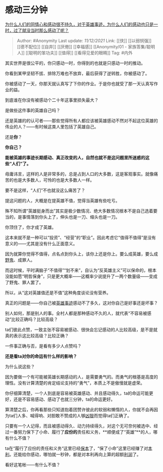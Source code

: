# 感动三分钟
[为什么人们的同情心和感动很不持久，对于英雄事迹，为什么人们的感动也只是一时，过了就没当时那么感动了呢？](https://www.zhihu.com/question/502308703/answer/2258072985)

> Author: #Anonymity
> Last update: *11/12/2021*
> Link: [[侠]] [[以弱悯强]] [[德不配位]] [[自弃]] [[厌倦]] [[幸福感]] [[Anonymity/01 - 家族答集/聪明人]] [[聪明的笨功夫]]  [[值得]] [[看得见爱的眼睛]]
> Tag: #内外

其实世界是很公平的，你只感动一时，你得到的也就是只感动一时的推动。

你看到某甲坚韧不拔、排除万难也不放弃，最后获得了逆转胜，你被感动了。

你被感动了一天，你那天就认真写了下你的作业。于是你也就受了那一天认真写作业的益。

到底谁在你没有被感动个二十年这事里损失最大？

是做些这件事的英雄自己吗？

还是英雄的的认可者——那些觉得所有人都应该被英雄感动不然对不起这位英雄的伟业的人？——有时候这类人里包括了英雄自己。

还是**你**？

**你自己？**

**能被英雄的事迹长期感动、真正改变的人，自然也就不是这问题里所迷惑的这些“人们”了。**

毋庸讳言，这样的人是非常多的，总是占到人口的大多数，这是客观事实。就像痛苦的也是大多数人，可怜的也是大多数人一样。

要不是这样，“人们”不也就没这么痛苦了？

提这问题的人，大概是在提英雄不值，觉得当英雄有些吃亏。

殊不知所谓“英雄挺身而出”其实是极少数情况、绝大多数情况根本不是自己选着要当的，是事情落到你头上了，伸头也是一刀、缩头也是一刀。

你顶住了，你才成了英雄。

这本来就不是一种可以“投资”、“经营”的“职业”。因此考虑它“值得不值得”是没有意义的——尤其是没有什么正面意义。

因为就算你觉得不值得，点名点到你头上，该你上还是你上。要么成英雄，要么成[野鬼](https://www.zhihu.com/search?q=%E9%87%8E%E9%AC%BC&search_source=Entity&hybrid_search_source=Entity&hybrid_search_extra=%7B%22sourceType%22%3A%22answer%22%2C%22sourceId%22%3A2258072985%7D)、成罪人。

而这时候，平时满脑子“不值得”“划不来”，自认为“反英雄主义”可以保命的，根本没能如愿“明哲保身”，只是更大概率——这概率少说提升了一两个数量级——变成了野鬼、罪人罢了。

所以，从“这对英雄值还是不值”这种角度谈论没有营养。

真正的问题是——你自己被[英雄事迹](https://www.zhihu.com/search?q=%E8%8B%B1%E9%9B%84%E4%BA%8B%E8%BF%B9&search_source=Entity&hybrid_search_source=Entity&hybrid_search_extra=%7B%22sourceType%22%3A%22answer%22%2C%22sourceId%22%3A2258072985%7D)感动不了多久，这对你自己是好事还是坏事？

别人如何，那是别人的事。全村人都是那种感动不久的人，就代表“不容易被感动“比较正确吗？比较高级？

ta们彼此点赞，一致主张不容易被感动、很快会忘记感动的人比较高级，是不是就真的表示这比较高级？比较正确？

一件事正确与否，是看有多少人点赞吗？

**还是看ta对你的命运有什么样的影响？**

为什么说这些？

因为要做一个有可能被英雄长期感动的人，是需要勇气的。而勇气的根基是高度的理性。没有计算清楚的肯定结论支持的“勇气”，本质上不是傲慢就是虚荣。

你仔细算清楚，一个人到底是容易被英雄感动、并且感动得久，ta的命运可能更好，还是不容易感动、感动了也就三分钟，ta的命运更好。

算清楚之后，你再看那些只知道抱着团赞许彼此的软弱和懒惰的人，你就不会再因为ta们人多、喊得响、对胆敢不赞成的人够[凶狠](https://www.zhihu.com/search?q=%E5%87%B6%E7%8B%A0&search_source=Entity&hybrid_search_source=Entity&hybrid_search_extra=%7B%22sourceType%22%3A%22answer%22%2C%22sourceId%22%3A2258072985%7D)而觉得ta们正确了。

只要有一个人记得，而且被感动得久、动力持续得久，对这个无可奈何被选中、经过一番努力保下了小命、履行了**应份的**责任和义务，**顺便成了“英雄”**的人，哪有什么不值？

ta在“履行了应份的责任和义务“这里已经[保本](https://www.zhihu.com/search?q=%E4%BF%9D%E6%9C%AC&search_source=Entity&hybrid_search_source=Entity&hybrid_search_extra=%7B%22sourceType%22%3A%22answer%22%2C%22sourceId%22%3A2258072985%7D)了，“保了小命”这里已经赚了对[本利](https://www.zhihu.com/search?q=%E6%9C%AC%E5%88%A9&search_source=Entity&hybrid_search_source=Entity&hybrid_search_extra=%7B%22sourceType%22%3A%22answer%22%2C%22sourceId%22%3A2258072985%7D)。还能给你感动，哪怕就一秒钟，都是对本利再向上算的超额[利润](https://www.zhihu.com/search?q=%E5%88%A9%E6%B6%A6&search_source=Entity&hybrid_search_source=Entity&hybrid_search_extra=%7B%22sourceType%22%3A%22answer%22%2C%22sourceId%22%3A2258072985%7D)了。

看好这笔帐——有什么不值？
